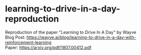 # learning-to-drive-in-a-day-reproduction
Reproduction of the paper "Learning to Drive In A Day" by Wayve
<br/>
Blog Post: https://wayve.ai/blog/learning-to-drive-in-a-day-with-reinforcement-learning <br/>
Paper: https://arxiv.org/pdf/1807.00412.pdf 

